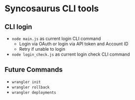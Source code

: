 # Syncosaurus CLI tools

## CLI login

- `node main.js` as current login CLI command
  -   Login via OAuth or login via API token and Account ID
  -   Retry if unable to login
- `node login_check.js` as current login check CLI command

## Future Commands

- `wrangler init`
- `wrangler rollback`
- `wrangler deployments`

